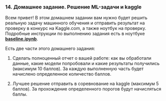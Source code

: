 ### 14. Домашнее задание. Решение ML-задачи и kaggle

Всем привет! В этом домашнем задании вам нужно будет решить реальную задачу машинного обучения и отправить результат на проверку в конкурс на Kaggle.com, а также ноутбук на проверку. Подробные инструкции по выполнению задания есть в ноутбуке [**baseline.ipynb**](./baseline.ipynb).

Есть две части этого домашнего задания: 

1. Сделать полноценный отчет о вашей работе: как вы обработали данные, какие модели попробовали и какие результаты получились (максимум 10 баллов). За каждую выполненную часть будет начислено определенное количество баллов.

2. Лучшее решение отправить в соревнование на kaggle (максимум 5 баллов). За прохождение определенного порогов будут начисляться баллы.
